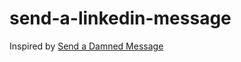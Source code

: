# send-a-linkedin-message
Inspired by [Send a Damned Message](https://github.com/WuTheFWasThat/send-a-damned-message)
